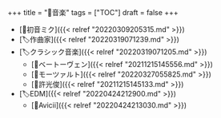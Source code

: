 +++
title = "📂音楽"
tags = ["TOC"]
draft = false
+++

-   [📝初音ミク]({{< relref "20220309205315.md" >}})
-   [🏷作曲家]({{< relref "20220319071239.md" >}})
-   [🏷クラシック音楽]({{< relref "20220319071205.md" >}})
    -   [📝ベートーヴェン]({{< relref "20211215145556.md" >}})
    -   [📝モーツァルト]({{< relref "20220327055825.md" >}})
    -   [📝許光俊]({{< relref "20211215145133.md" >}})
-   [🏷EDM]({{< relref "20220424212900.md" >}})
    -   [📝Avicii]({{< relref "20220424213030.md" >}})
